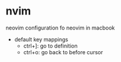 # nvim
neovim configuration fo neovim in macbook

- default key mappings
	- ctrl+]: go to definition
	- ctrl+o: go back to before cursor
